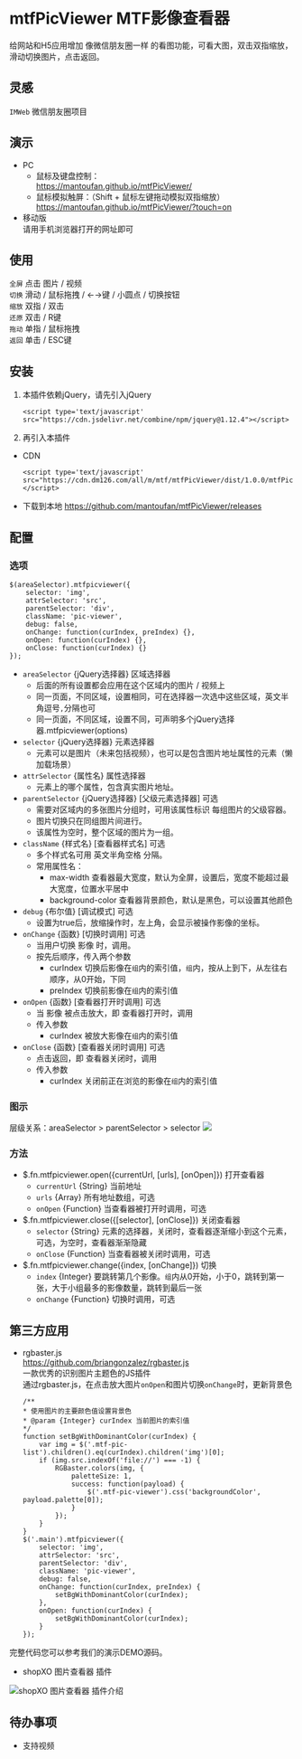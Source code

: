 # mtfPicViewer MTF影像查看器
  
给网站和H5应用增加 像微信朋友圈一样 的看图功能，可看大图，双击双指缩放，滑动切换图片，点击返回。
## 灵感
`IMWeb` 微信朋友圈项目
## 演示
- PC
  - 鼠标及键盘控制：  
https://mantoufan.github.io/mtfPicViewer/  
  - 鼠标模拟触屏：（Shift + 鼠标左键拖动模拟双指缩放）  
https://mantoufan.github.io/mtfPicViewer/?touch=on
- 移动版  
   请用手机浏览器打开的网址即可
## 使用
`全屏` 点击 图片 / 视频  
`切换` 滑动 / 鼠标拖拽 / ←→键 / 小圆点 / 切换按钮  
`缩放` 双指 / 双击  
`还原` 双击 / R键  
`拖动` 单指 / 鼠标拖拽  
`返回` 单击 / ESC键
## 安装
1. 本插件依赖jQuery，请先引入jQuery
    ```
    <script type='text/javascript' src="https://cdn.jsdelivr.net/combine/npm/jquery@1.12.4"></script>
    ```
2. 再引入本插件
- CDN
    ```
    <script type='text/javascript' src="https://cdn.dm126.com/all/m/mtf/mtfPicViewer/dist/1.0.0/mtfPicViewer.js"></script>
    ```
- 下载到本地
https://github.com/mantoufan/mtfPicViewer/releases
## 配置
### 选项
```
$(areaSelector).mtfpicviewer({
    selector: 'img',
    attrSelector: 'src',
    parentSelector: 'div',
    className: 'pic-viewer',
    debug: false,
    onChange: function(curIndex, preIndex) {},
    onOpen: function(curIndex) {},
    onClose: function(curIndex) {}
});
```
- `areaSelector` {jQuery选择器} 区域选择器
    - 后面的所有设置都会应用在这个区域内的图片 / 视频上
    - 同一页面，不同区域，设置相同，可在选择器一次选中这些区域，英文半角逗号`,`分隔也可
    - 同一页面，不同区域，设置不同，可声明多个jQuery选择器.mtfpicviewer(options)
- `selector` {jQuery选择器} 元素选择器
    - 元素可以是图片（未来包括视频），也可以是包含图片地址属性的元素（懒加载场景）
- `attrSelector` {属性名} 属性选择器
    - 元素上的哪个属性，包含真实图片地址。
- `parentSelector` {jQuery选择器} [父级元素选择器] 可选
    - 需要对区域内的多张图片分组时，可用该属性标识 每组图片的父级容器。
    - 图片切换只在同组图片间进行。
    - 该属性为空时，整个区域的图片为一组。
- `className` {样式名} [查看器样式名] 可选
    - 多个样式名可用 英文半角空格 分隔。
    - 常用属性名：
        - max-width 查看器最大宽度，默认为全屏，设置后，宽度不能超过最大宽度，位置水平居中
        - background-color 查看器背景颜色，默认是黑色，可以设置其他颜色
- `debug` {布尔值} [调试模式] 可选
    - 设置为true后，放缩操作时，左上角，会显示被操作影像的坐标。
- `onChange` {函数} [切换时调用] 可选  
    - 当用户切换 影像 时，调用。
    - 按先后顺序，传入两个参数
        - curIndex 切换后影像在`组`内的索引值，`组`内，按从上到下，从左往右顺序，从0开始，下同
        - preIndex 切换前影像在`组`内的索引值
- `onOpen` {函数} [查看器打开时调用] 可选 
    - 当 影像 被点击放大，即 查看器打开时，调用
    - 传入参数
        - curIndex 被放大影像在`组`内的索引值
- `onClose` {函数} [查看器关闭时调用] 可选
    - 点击返回，即 查看器关闭时，调用
    - 传入参数
        - curIndex 关闭前正在浏览的影像在`组`内的索引值
### 图示
层级关系：areaSelector > parentSelector > selector
![](https://i.loli.net/2020/09/14/eaiZSQAsBDHxGpN.jpg)
### 方法
- $.fn.mtfpicviewer.open({currentUrl, [urls], [onOpen]}) 打开查看器
    - `currentUrl` {String} 当前地址
    - `urls` {Array} 所有地址数组，可选
    - `onOpen` {Function} 当查看器被打开时调用，可选
 - $.fn.mtfpicviewer.close({[selector], [onClose]}) 关闭查看器
    - `selector` {String} 元素的选择器，关闭时，查看器逐渐缩小到这个元素，可选，为空时，查看器渐渐隐藏
    - `onClose` {Function} 当查看器被关闭时调用，可选
- $.fn.mtfpicviewer.change({index, [onChange]}) 切换
    - `index` {Integer} 要跳转第几个影像。`组`内从0开始，小于0，跳转到第一张，大于小组最多的影像数量，跳转到最后一张
    - `onChange` {Function} 切换时调用，可选
## 第三方应用
- rgbaster.js  
https://github.com/briangonzalez/rgbaster.js  
一款优秀的识别图片主题色的JS插件  
通过rgbaster.js，在点击放大图片`onOpen`和图片切换`onChange`时，更新背景色
    ```
    /**
    * 使用图片的主要颜色值设置背景色
    * @param {Integer} curIndex 当前图片的索引值
    */
    function setBgWithDominantColor(curIndex) {
        var img = $('.mtf-pic-list').children().eq(curIndex).children('img')[0];
        if (img.src.indexOf('file://') === -1) {
            RGBaster.colors(img, {
                paletteSize: 1,
                success: function(payload) {
                    $('.mtf-pic-viewer').css('backgroundColor', payload.palette[0]);
                }
            });
        }
    }
    $('.main').mtfpicviewer({
        selector: 'img',
        attrSelector: 'src',
        parentSelector: 'div',
        className: 'pic-viewer',
        debug: false,
        onChange: function(curIndex, preIndex) {
            setBgWithDominantColor(curIndex);
        },
        onOpen: function(curIndex) {
            setBgWithDominantColor(curIndex);
        }
    });
    ```
完整代码您可以参考我们的演示DEMO源码。
- shopXO 图片查看器 插件

![shopXO 图片查看器 插件介绍](https://i.loli.net/2020/09/14/LOPMylJafqYAr1v.jpg)
## 待办事项
- 支持视频